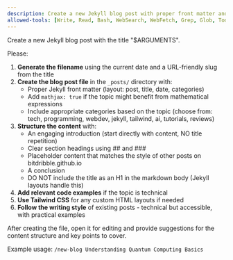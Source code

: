 ```yaml
---
description: Create a new Jekyll blog post with proper front matter and structure
allowed-tools: [Write, Read, Bash, WebSearch, WebFetch, Grep, Glob, TodoWrite]
---
```


Create a new Jekyll blog post with the title "$ARGUMENTS".

Please:

1. **Generate the filename** using the current date and a URL-friendly slug from the title
2. **Create the blog post file** in the `_posts/` directory with:
   - Proper Jekyll front matter (layout: post, title, date, categories)
   - Add `mathjax: true` if the topic might benefit from mathematical expressions
   - Include appropriate categories based on the topic (choose from: tech, programming, webdev, jekyll, tailwind, ai, tutorials, reviews)
3. **Structure the content** with:
   - An engaging introduction (start directly with content, NO title repetition)
   - Clear section headings using ## and ###
   - Placeholder content that matches the style of other posts on bitdribble.github.io
   - A conclusion
   - DO NOT include the title as an H1 in the markdown body (Jekyll layouts handle this)
4. **Add relevant code examples** if the topic is technical
5. **Use Tailwind CSS** for any custom HTML layouts if needed
6. **Follow the writing style** of existing posts - technical but accessible, with practical examples

After creating the file, open it for editing and provide suggestions for the content structure and key points to cover.

Example usage: `/new-blog Understanding Quantum Computing Basics`